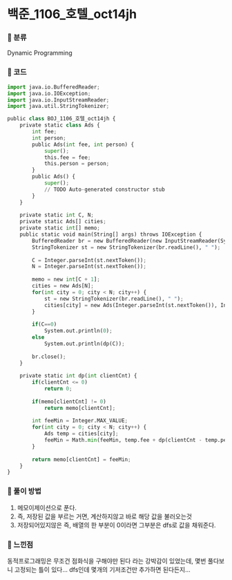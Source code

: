 # 백준_1106_호텔_oct14jh

### &#127822; 분류

Dynamic Programming

### &#127822; 코드

```python
import java.io.BufferedReader;
import java.io.IOException;
import java.io.InputStreamReader;
import java.util.StringTokenizer;

public class BOJ_1106_호텔_oct14jh {
	private static class Ads {
		int fee;
		int person;
		public Ads(int fee, int person) {
			super();
			this.fee = fee;
			this.person = person;
		}
		public Ads() {
			super();
			// TODO Auto-generated constructor stub
		}
	}
	
	private static int C, N;
	private static Ads[] cities;
	private static int[] memo;
	public static void main(String[] args) throws IOException {
		BufferedReader br = new BufferedReader(new InputStreamReader(System.in));
		StringTokenizer st = new StringTokenizer(br.readLine(), " ");
		
		C = Integer.parseInt(st.nextToken());
		N = Integer.parseInt(st.nextToken());
		
		memo = new int[C + 1];
		cities = new Ads[N];
		for(int city = 0; city < N; city++) {
			st = new StringTokenizer(br.readLine(), " ");
			cities[city] = new Ads(Integer.parseInt(st.nextToken()), Integer.parseInt(st.nextToken()));
		}
		
		if(C==0)
			System.out.println(0);
		else
			System.out.println(dp(C));
		
		br.close();
	}
	
	private static int dp(int clientCnt) {
		if(clientCnt <= 0)
			return 0;
		
		if(memo[clientCnt] != 0)
			return memo[clientCnt];
		
		int feeMin = Integer.MAX_VALUE;
		for(int city = 0; city < N; city++) {
			Ads temp = cities[city];
			feeMin = Math.min(feeMin, temp.fee + dp(clientCnt - temp.person));
		}
		
		return memo[clientCnt] = feeMin;
	}
}

```

### &#127822; 풀이 방법
1. 메모이제이션으로 푼다.
2. 즉, 저장된 값을 부르는 거면, 계산하지않고 바로 해당 값을 불러오는것
3. 저장되어있지않은 즉, 배열의 한 부분이 0이라면 그부분은 dfs로 값을 채워준다.

### &#127822; 느낀점

동적프로그래밍은 무조건 점화식을 구해야만 된다 라는 강박감이 있었는데, 몇번 풀다보니 고정되는 틀이 있다... dfs인데 몇개의 기저조건만 추가하면 된다든지...
